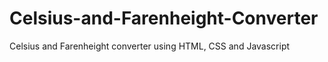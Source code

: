# Celsius-and-Farenheight-Converter
Celsius and Farenheight converter using HTML, CSS and Javascript
